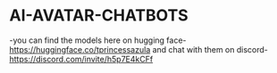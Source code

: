 # AI-AVATAR-CHATBOTS
-you can find the models here on hugging face-
https://huggingface.co/tprincessazula
and chat with them on discord- https://discord.com/invite/h5p7E4kCFf
